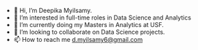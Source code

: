 - 👋 Hi, I’m Deepika Myilsamy.
- 👀 I’m interested in full-time roles in Data Science and Analytics
- 🌱 I’m currently doing my Masters in Analytics at USF.
- 💞️ I’m looking to collaborate on Data Science projects.
- 📫 How to reach me d.myilsamy6@gmail.com

<!---
dmyil/dmyil is a ✨ special ✨ repository because its `README.md` (this file) appears on your GitHub profile.
You can click the Preview link to take a look at your changes.
--->
